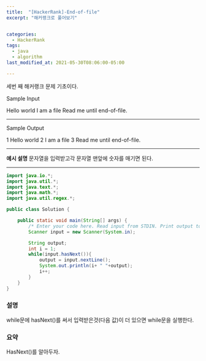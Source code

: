 ```yaml
---
title:  "[HackerRank]-End-of-file"
excerpt: "해커랭크로 풀어보기"


categories:
  - HackerRank
tags:
  - java
  - algorithm
last_modified_at: 2021-05-30T08:06:00-05:00

---
```


세번 째 해커랭크 문제 기초이다.

Sample Input

Hello world
I am a file
Read me until end-of-file.

---

Sample Output

1 Hello world
2 I am a file
3 Read me until end-of-file.

---

**예시 설명**
문자열을 입력받고각 문자열 맨앞에 숫자를 매기면 된다.

---

```java
import java.io.*;
import java.util.*;
import java.text.*;
import java.math.*;
import java.util.regex.*;

public class Solution {

    public static void main(String[] args) {
        /* Enter your code here. Read input from STDIN. Print output to STDOUT. Your class should be named Solution. */
        Scanner input = new Scanner(System.in);

        String output;
        int i = 1;
        while(input.hasNext()){
            output = input.nextLine();
            System.out.println(i+ " "+output);
            i++;
        }
    }
}

```

### 설명

while문에 hasNext()를 써서
입력받은것(다음 값)이 더 있으면 while문을 실행한다.

### 요약

HasNext()를 알아두자.
